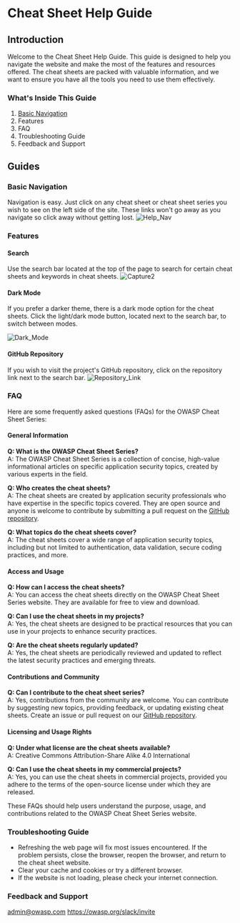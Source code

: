 # Cheat Sheet Help Guide

## Introduction

Welcome to the Cheat Sheet Help Guide. This guide is designed to help you navigate the website and make the most of the features and resources offered. The cheat sheets are packed with valuable information, and we want to ensure you have all the tools you need to use them effectively.

### What's Inside This Guide
1. [Basic Navigation](#Basic-Navigation)
2. Features
3. FAQ
4. Troubleshooting Guide
5. Feedback and Support

## Guides

### Basic Navigation
Navigation is easy. Just click on any cheat sheet or cheat sheet series you wish to see on the left side of the site. These links won't go away as you navigate so click away without getting lost.
![Help_Nav](https://github.com/tylersnel/CheatSheetSeries/assets/67352917/020de84c-e18f-477a-acd4-889617666308)

### Features
#### Search
Use the search bar located at the top of the page to search for certain cheat sheets and keywords in cheat sheets. 
![Capture2](https://github.com/tylersnel/CheatSheetSeries/assets/67352917/5af0a995-ef96-42e3-90f6-e7cc8a18cfd1)
#### Dark Mode
If you prefer a darker theme, there is a dark mode option for the cheat sheets. Click the light/dark mode button, located next to the search bar, to switch between modes.

![Dark_Mode](https://github.com/tylersnel/CheatSheetSeries/assets/67352917/ce753a58-c34e-4384-a726-e947d851e21f)
#### GitHub Repository
If you wish to visit the project's GitHub repository, click on the repository link next to the search bar.
![Repository_Link](https://github.com/tylersnel/CheatSheetSeries/assets/67352917/8582725d-941f-4d2d-b38d-7986e2659cc6)

### FAQ
Here are some frequently asked questions (FAQs) for the OWASP Cheat Sheet Series:

#### General Information

**Q: What is the OWASP Cheat Sheet Series?**  
A: The OWASP Cheat Sheet Series is a collection of concise, high-value informational articles on specific application security topics, created by various experts in the field.

**Q: Who creates the cheat sheets?**  
A: The cheat sheets are created by application security professionals who have expertise in the specific topics covered. They are open source and anyone is welcome to contribute by submitting a pull request on the [GitHub repository](https://github.com/OWASP/CheatSheetSeries/).

**Q: What topics do the cheat sheets cover?**  
A: The cheat sheets cover a wide range of application security topics, including but not limited to authentication, data validation, secure coding practices, and more.

#### Access and Usage

**Q: How can I access the cheat sheets?**  
A: You can access the cheat sheets directly on the OWASP Cheat Sheet Series website. They are available for free to view and download.

**Q: Can I use the cheat sheets in my projects?**  
A: Yes, the cheat sheets are designed to be practical resources that you can use in your projects to enhance security practices.

**Q: Are the cheat sheets regularly updated?**  
A: Yes, the cheat sheets are periodically reviewed and updated to reflect the latest security practices and emerging threats.

#### Contributions and Community

**Q: Can I contribute to the cheat sheet series?**  
A: Yes, contributions from the community are welcome. You can contribute by suggesting new topics, providing feedback, or updating existing cheat sheets. Create an issue or pull request on our [GitHub repository](https://github.com/OWASP/CheatSheetSeries/).


#### Licensing and Usage Rights

**Q: Under what license are the cheat sheets available?**  
A: Creative Commons Attribution-Share Alike 4.0 International

**Q: Can I use the cheat sheets in my commercial projects?**  
A: Yes, you can use the cheat sheets in commercial projects, provided you adhere to the terms of the open-source license under which they are released.

These FAQs should help users understand the purpose, usage, and contributions related to the OWASP Cheat Sheet Series website.

### Troubleshooting Guide
* Refreshing the web page will fix most issues encountered. If the problem persists, close the browser, reopen the browser, and return to the cheat sheet website.
* Clear your cache and cookies or try a different browser. 
* If the website is not loading, please check your internet connection. 

### Feedback and Support
admin@owasp.com
https://owasp.org/slack/invite

